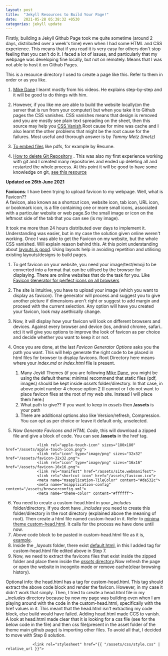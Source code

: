 ```yaml
---
layout: post
title:  "Jekyll Resources to Build Your Page!"
date:   2021-05-28 05:38:32 +0530
categories: jekyll update
---
```


Firstly, building a Jekyll Github Page took me quite sometime (around 2 days, distributed over a week's time) even when I had some HTML and CSS experience. This means that if you read it is very easy for others don't stop feeling that you can't do it. I faced a lot of issues, and particularly that my webpage was developing fine locally, but not on remotely. Means that I was not able to host it on Github Pages. 

This is a resource directory I used to create a page like this. Refer to them in order or as you like. 

1. [Mike Dane](https://www.youtube.com/watch?v=gsYqPL9EFwQ) I learnt mostly from his videos. He explains step-by-step and it will be good to do things with him.

2. However, if you like me are able to build the website locally(on the server that is run from your computer) but when you take it to Github pages the CSS vanishes. CSS vanishes means that design is removed and you are mostly see plain text spreading on the sheet, then this source may help you [CSS Vanish](https://github.community/t/css-not-being-applied-in-pages/10466).Root cause for mine was cache and I also learnt the other problems that might be the root cause for the failures. Most useful and thorough answer is by *Tammy Metz (tmetz)*<br>

3. [To embed files](https://www.w3docs.com/snippets/html/how-to-embed-pdf-in-html.html) like pdfs, for example by Resume. 


4. [How to delete Git Repository](https://www.w3docs.com/snippets/git/how-to-delete-git-repository-created-with-init.html) . This was also my first experience working with git and I created many repositories and ended up deleting all and restarted the whole process. At this point it will be good to have some knowledge on git, [see this resource](https://www.atlassian.com/git/tutorials)


**Updated on 26th June 2021**

**Favicons**: I have been trying to upload favicon to my webpage. Well, what is Favicon?? <br>A favicon, also known as a shortcut icon, website icon, tab icon, URL icon, or bookmark icon, is a file containing one or more small icons, associated with a particular website or web page.So the small image or icon on the leftmost side of the tab that you can see (is my image). 

It took me more than 24 hours distributed over days to implement it. Understanding was easier, but in my case the solution given online weren't working. Once I was able to get the Favicon on my website, but the whole CSS vanished. Will explain reason behind this. At this point understanding about [layouts is good](https://learn.cloudcannon.com/jekyll/introduction-to-jekyll-layouts/). Using layouts help in avoiding repetition and utilising existing layouts/designs to build pages. 

1. To get favicon on your website, you need your image/test/emoji to be converted into a format that can be utilised by the browser for displaying. There are online websites that do the task for you. Like [Favicon Generator for perfect icons on all browsers](https://realfavicongenerator.net/)
2. The site is intuitive, you have to upload your image (which you want to display as favicon). The generator will process and suggest you to give another picture if dimensions aren't right or suggest to add margin and proceed with the current selection. Any option will have you created your favicon, look may asethically change.
3. Now, it will display how your favicon will look on different browsers and devices. Against every browser and device (ios, android chrome, safari.. etc) it will give you options to improve the look of favicon as per choice and decide whether you want to keep it or not. 
4. Once you are done, at the last *Favicon Generator Options* asks you the path you want. This will help generate the right code to be placed in html files for browser to display favicons. Root Directory here means where your *index.md* or *index.html* file is present.
     
     1. Many Jeykll Themes (if you are following [Mike Dane](https://www.youtube.com/watch?v=gsYqPL9EFwQ), you might be using the default theme: minima) recommend that static files (pdf, images) should be kept inside *assets* folder/directory. In that case, in above point number 4 choose option 2 (I cannot or I do not want to place favicon files at the root of my web site. Instead I will place them here:) 
     2. What path to give?? If you want to keep in *assets* then **/assets** is your path
     3. There are additional options also like Version/refresh, Compression. You can opt as per choice or leave it default only, unselected. 

5. Now *Generate Favicons and HTML Code*, this will download a zipped file and give a block of code. You can see **/assets** in the href tag. 
```
              <link rel="apple-touch-icon" sizes="180x180" href="/assets/apple-touch-icon.png">
              <link rel="icon" type="image/png" sizes="32x32" href="/assets/favicon-32x32.png">
              <link rel="icon" type="image/png" sizes="16x16" href="/assets/favicon-16x16.png">
              <link rel="manifest" href="/assets/site.webmanifest">
              <link rel="shortcut icon" href="/assets/favicon.ico">
              <meta name="msapplication-TileColor" content="#da532c">
              <meta name="msapplication-config" content="/assets/browserconfig.xml">
              <meta name="theme-color" content="#ffffff">
```
6. You need to create a custom-head.html in your *_includes* folder/directory. If you dont have *_includes* you need to create this folder/directory in the root directory (explained above the meaning of root). Then create a html file named custom-head in it. Refer to [minima theme custom-head.html](https://github.com/jekyll/minima/blob/master/_includes/custom-head.html). It calls for the process we have done until now. 
7. Above code block to be pasted in custom-head.html file as it is, [example](https://github.com/srishti-gupta-me/srishti-gupta-me.github.io/blob/gh-pages/_includes/custom-head.html).
8. Inside the *_layouts* folder, there exist [default.html](https://github.com/srishti-gupta-me/srishti-gupta-me.github.io/blob/gh-pages/_layouts/default.html), in this I added tag for custom-head.html file edited above in Step 7.
9. Now, we need to extract the favicons files that exist inside the zipped folder and place them inside the [*assets* directory](https://github.com/srishti-gupta-me/srishti-gupta-me.github.io/tree/gh-pages/assets).Now refresh the page or open the website in incognito mode or remove cache(clear browsing history).


Optional info: the head.html has a tag for custom-head.html. This tag should extract the above code block and render the favicon. However, in my case it didn't work that simply. Then, I tried to create a head.html file in my *_includes* directory because by now my page was building even when I am playing around with the code in the custom-head.html, specifically with the href values in it. This meant that the head.html isn't extracting my code block, else build would have failed. Adding head.html made CCS to vanish. A look at head.html made clear that it is looking for a css file (see for the below code in the file) and then css file(present in the asset folder of the theme main github page) is importing other files. To avoid all that, I decided to move with Step 8 solution. 

 ``` 
             <link rel="stylesheet" href="{{ "/assets/css/style.css" | relative_url }}">
 ```
